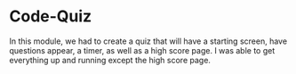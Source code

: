 # Code-Quiz

In this module, we had to create a quiz that will have a starting screen, have questions appear, a timer, as well as a high score page.
I was able to get everything up and running except the high score page.
